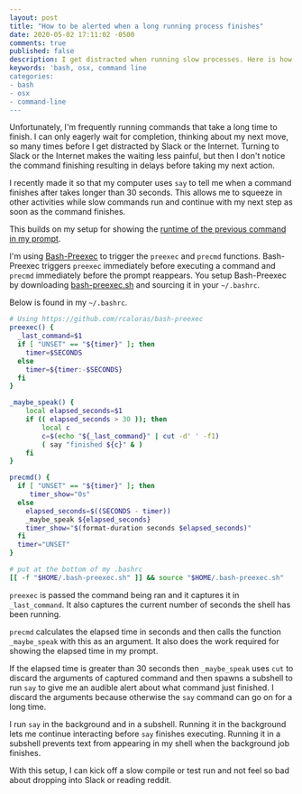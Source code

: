 ```yaml
---
layout: post
title: "How to be alerted when a long running process finishes"
date: 2020-05-02 17:11:02 -0500
comments: true
published: false
description: I get distracted when running slow processes. Here is how I get notified when they are done.
keywords: 'bash, osx, command line
categories: 
- bash
- osx
- command-line
---
```


Unfortunately, I'm frequently running commands that take a long time to finish.
I can only eagerly wait for completion, thinking about my next move, so many times before I get distracted by Slack or the Internet.
Turning to Slack or the Internet makes the waiting less painful, but then I don't notice the command finishing resulting in delays before taking my next action.

I recently made it so that my computer uses `say` to tell me when a command finishes after takes longer than 30 seconds.
This allows me to squeeze in other activities while slow commands run and continue with my next step as soon as the command finishes.

This builds on my setup for showing the [runtime of the previous command in my prompt](/blog/2020/04/21/using-bash-preexec-for-monitoring-the-runtime-of-your-last-command/).

I'm using [Bash-Preexec](https://github.com/rcaloras/bash-preexec) to trigger the `preexec` and `precmd` functions.
Bash-Preexec triggers `preexec` immediately before executing a command and `precmd` immediately before the prompt reappears.
You setup Bash-Preexec by downloading [bash-preexec.sh](https://github.com/rcaloras/bash-preexec/blob/master/bash-preexec.sh) and sourcing it in your `~/.bashrc`.

Below is found in my `~/.bashrc`.

```bash
# Using https://github.com/rcaloras/bash-preexec
preexec() {
  _last_command=$1
  if [ "UNSET" == "${timer}" ]; then
    timer=$SECONDS
  else 
    timer=${timer:-$SECONDS}
  fi 
}

_maybe_speak() {
    local elapsed_seconds=$1
    if (( elapsed_seconds > 30 )); then
        local c
        c=$(echo "${_last_command}" | cut -d' ' -f1)
        ( say "finished ${c}" & )
    fi
}

precmd() {
  if [ "UNSET" == "${timer}" ]; then
     timer_show="0s"
  else 
    elapsed_seconds=$((SECONDS - timer))
    _maybe_speak ${elapsed_seconds}
    timer_show="$(format-duration seconds $elapsed_seconds)"
  fi
  timer="UNSET"
}

# put at the bottom of my .bashrc
[[ -f "$HOME/.bash-preexec.sh" ]] && source "$HOME/.bash-preexec.sh"
```

`preexec` is passed the command being ran and it captures it in `_last_command`.
It also captures the current number of seconds the shell has been running.

`precmd` calculates the elapsed time in seconds and then calls the function `_maybe_speak` with this as an argument.
It also does the work required for showing the elapsed time in my prompt.

If the elapsed time is greater than 30 seconds then `_maybe_speak` uses `cut` to discard the arguments of captured command and then spawns a subshell to run `say` to give me an audible alert about what command just finished.
I discard the arguments because otherwise the `say` command can go on for a long time.

I run `say` in the background and in a subshell.
Running it in the background lets me continue interacting before `say` finishes executing.
Running it in a subshell prevents text from appearing in my shell when the background job finishes.

With this setup, I can kick off a slow compile or test run and not feel so bad about dropping into Slack or reading reddit.
